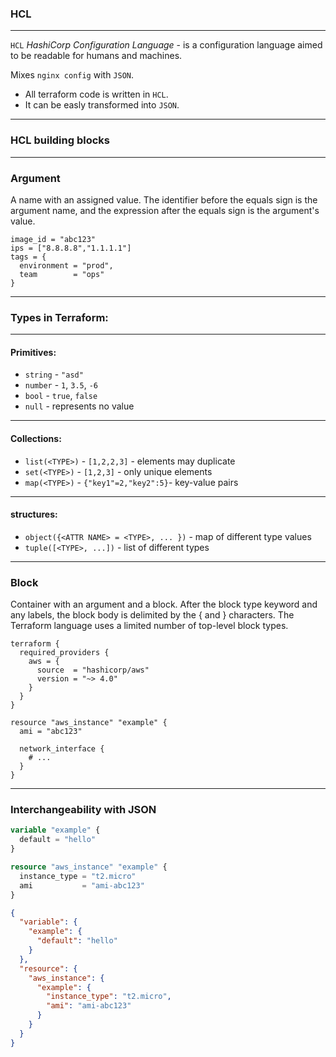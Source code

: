 
### HCL

----
`HCL` _HashiCorp Configuration Language_ - is a configuration language aimed to be readable for humans and machines.

Mixes `nginx config` with `JSON`.

- All terraform code is written in <!-- .element: class="fragment" -->  `HCL`.
- It can be easly transformed into <!-- .element: class="fragment" -->`JSON`.

----
### HCL building blocks

----

### Argument


<div id="left">

A name with an assigned value.
The identifier before the equals sign is the argument name, and the expression after the equals sign is the argument's value.
</div>
<div id="right">

```hcl
image_id = "abc123"
ips = ["8.8.8.8","1.1.1.1"]
tags = {
  environment = "prod",
  team        = "ops"
}
``` 
</div> 

----

### Types in Terraform:

----
#### Primitives:

* `string` - `"asd"`
* `number` - `1`, `3.5`, `-6`
* `bool` - `true`, `false`
* `null` - represents no value

----
#### Collections:

* `list(<TYPE>)` - `[1,2,2,3]` - elements may duplicate
* `set(<TYPE>)` - `[1,2,3]` - only unique elements
* `map(<TYPE>)` - `{"key1"=2,"key2":5}`- key-value pairs
----
#### structures:

* `object({<ATTR NAME> = <TYPE>, ... })` - map of different type values
* `tuple([<TYPE>, ...])` - list of different types


----
### Block

<div id="left">

Container with an argument and a block.
After the block type keyword and any labels, the block body is delimited by the { and } characters. 
The Terraform language uses a limited number of top-level block types.
</div>
<!-- .element: class="fragment" -->
<div id="right">

```hcl
terraform {
  required_providers {
    aws = {
      source  = "hashicorp/aws"
      version = "~> 4.0"
    }
  }
}

resource "aws_instance" "example" {
  ami = "abc123"

  network_interface {
    # ...
  }
}
```
</div> 
<!-- .element: class="fragment" -->

----

### Interchangeability with JSON

<div id="left">

```terraform
variable "example" {
  default = "hello"
}

resource "aws_instance" "example" {
  instance_type = "t2.micro"
  ami           = "ami-abc123"
}
``` 
</div>
<!-- .element: class="fragment" -->

<div id="right">

```json
{
  "variable": {
    "example": {
      "default": "hello"
    }
  },
  "resource": {
    "aws_instance": {
      "example": {
        "instance_type": "t2.micro",
        "ami": "ami-abc123"
      }
    }
  }
}
```
</div> 
<!-- .element: class="fragment" -->